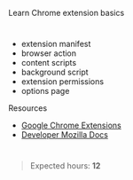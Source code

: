 Learn Chrome extension basics
#
- extension manifest
- browser action
- content scripts
- background script
- extension permissions
- options page

Resources
- [Google Chrome Extensions](https://medium.com/@aleksanderzinewicz/google-chrome-extensions-%D1%87%D0%B0%D1%81%D1%82%D1%8C-1-%D0%B0%D1%80%D1%85%D0%B8%D1%82%D0%B5%D0%BA%D1%82%D1%83%D1%80%D0%B0-fcb0dc0949d4)
- [Developer Mozilla Docs](https://developer.mozilla.org/ru/docs/Mozilla/Add-ons/WebExtensions/manifest.json/permissions)
#
>Expected hours: **12**
